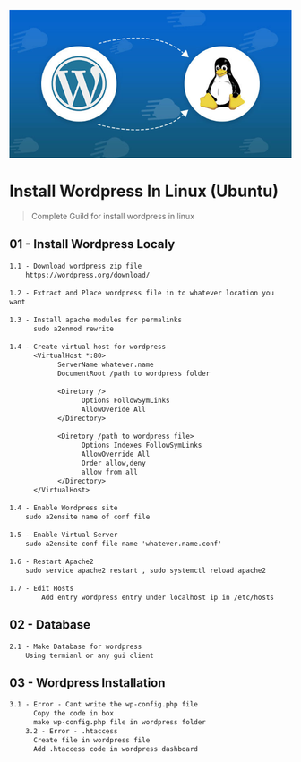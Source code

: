 ![Repo Image](https://github.com/lalantham/install-wordpress/blob/master/img.jpg)
# Install Wordpress In Linux (Ubuntu)

>Complete Guild for install wordpress in linux 

## 01 - Install Wordpress Localy

	1.1 - Download wordpress zip file
		https://wordpress.org/download/

	1.2 - Extract and Place wordpress file in to whatever location you want		  

	1.3 - Install apache modules for permalinks
          sudo a2enmod rewrite
          
	1.4 - Create virtual host for wordpress
		  <VirtualHost *:80>
			    ServerName whatever.name
			    DocumentRoot /path to wordpress folder

			    <Diretory />
				      Options FollowSymLinks
				      AllowOveride All
			    </Directory>

			    <Diretory /path to wordpress file>
				      Options Indexes FollowSymLinks
				      AllowOverride All
				      Order allow,deny
				      allow from all
			    </Directory>
		  </VirtualHost>
          
	1.4 - Enable Wordpress site
		sudo a2ensite name of conf file

	1.5 - Enable Virtual Server
		sudo a2ensite conf file name 'whatever.name.conf'

	1.6 - Restart Apache2
		sudo service apache2 restart , sudo systemctl reload apache2

	1.7 - Edit Hosts
          	Add entry wordpress entry under localhost ip in /etc/hosts

## 02 - Database

	2.1 - Make Database for wordpress
		Using termianl or any gui client

## 03 - Wordpress Installation

	3.1 - Error - Cant write the wp-config.php file
		  Copy the code in box
		  make wp-config.php file in wordpress folder
        3.2 - Error - .htaccess
		  Create file in wordpress file
		  Add .htaccess code in wordpress dashboard

